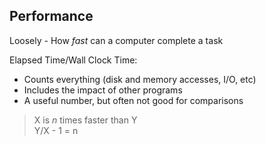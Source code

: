 ## Performance
Loosely - How *fast* can a computer complete a task  

Elapsed Time/Wall Clock Time:  
 - Counts everything (disk and memory accesses, I/O, etc)
 - Includes the impact of other programs
 - A useful number, but often not good for comparisons  

> X is *n* times faster than Y  
Y/X - 1 = n  
